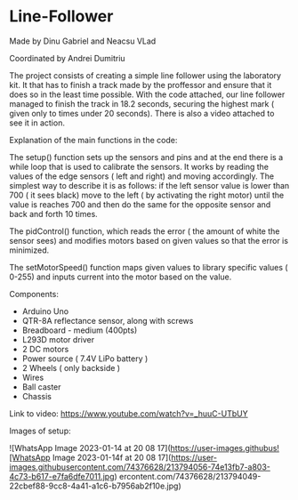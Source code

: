 # Line-Follower

Made by Dinu Gabriel and Neacsu VLad

Coordinated by Andrei Dumitriu

  The project consists of creating a simple line follower using the laboratory kit. It that has to finish a track made by the proffessor and ensure that it does so in the least time possible. With the code attached, our line follower managed to finish the track in 18.2 seconds, securing the highest mark ( given only to times under 20 seconds). There is also a video attached to see it in action.

Explanation of the main functions in the code:
  
  The setup() function sets up the sensors and pins and at the end there is a while loop that is used to calibrate the sensors. It works by reading the values of the edge sensors ( left and right) and moving accordingly. The simplest way to describe it is as follows: if the left sensor value is lower than 700 ( it sees black) move to the left ( by activating the right motor) until the value is reaches 700 and then do the same for the opposite sensor and back and forth 10 times.

  The pidControl() function, which reads the error ( the amount of white the sensor sees) and modifies motors based on given values so that the error is minimized. 
  
  The setMotorSpeed() function maps given values to library specific values ( 0-255) and inputs current into the motor based on the value.

Components:

  - Arduino Uno
  - QTR-8A reflectance sensor, along with screws
  - Breadboard - medium (400pts)
  - L293D motor driver
  - 2 DC motors 
  - Power source ( 7.4V LiPo battery )
  - 2 Wheels ( only backside )
  - Wires
  - Ball caster
  - Chassis


Link to video: https://www.youtube.com/watch?v=_huuC-UTbUY

Images of setup:

![WhatsApp Image 2023-01-14 at 20 08 17](https://user-images.githubus![WhatsApp Image 2023-01-14f at 20 08 17](https://user-images.githubusercontent.com/74376628/213794056-74e13fb7-a803-4c73-b617-e7fa6dfe7011.jpg)
ercontent.com/74376628/213794049-22cbef88-9cc8-4a41-a1c6-b7956ab2f10e.jpg)

